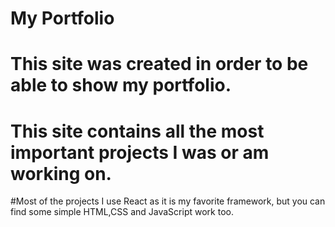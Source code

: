 # My Portfolio
# This site was created in order to be able to show my portfolio.

# This site contains all the most important projects I was or am working on.
#Most of the projects I use React as it is my favorite framework, but you can find some simple HTML,CSS and JavaScript work too.

